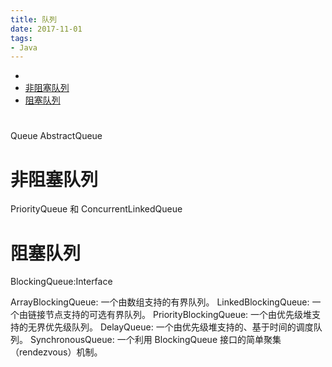 ```yaml
---
title: 队列
date: 2017-11-01
tags:
- Java
---
```

<!-- TOC -->

- [](#)
- [非阻塞队列](#非阻塞队列)
- [阻塞队列](#阻塞队列)

<!-- /TOC -->
# 

Queue
AbstractQueue

# 非阻塞队列

PriorityQueue 和 ConcurrentLinkedQueue

# 阻塞队列

BlockingQueue:Interface

ArrayBlockingQueue: 一个由数组支持的有界队列。
LinkedBlockingQueue: 一个由链接节点支持的可选有界队列。
PriorityBlockingQueue: 一个由优先级堆支持的无界优先级队列。
DelayQueue: 一个由优先级堆支持的、基于时间的调度队列。
SynchronousQueue: 一个利用 BlockingQueue 接口的简单聚集（rendezvous）机制。